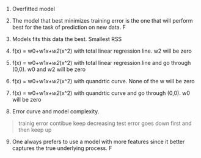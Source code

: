 1. Overfitted model

2. The model that best minimizes training error is the one that will perform best for the task of prediction on new data. F

3. Models fits this data the best. Smallest RSS

4. f(x) = w0+w1*x+w2*(x^2) with total linear regression line. w2 will be zero

5. f(x) = w0+w1*x+w2*(x^2) with total linear regression line and go through (0,0). w0 and w2 will be zero

6. f(x) = w0+w1*x+w2*(x^2) with quandrtic curve. None of the w will be zero

7. f(x) = w0+w1*x+w2*(x^2) with quandrtic curve and go through (0,0). w0 will be zero

8. Error curve and model complexity. 
> trainig error contibue keep decreasing
> test error goes down first and then keep up

9. One always prefers to use a model with more features since it better captures the true underlying process. F
